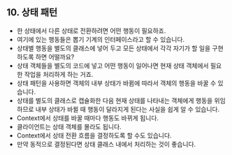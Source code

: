 ## 10. 상태 패턴
- 한 상태에서 다른 상태로 전환하려면 어떤 행동이 필요하죠.
- 여기에 있는 행동들은 뽑기 기계의 인터페이스라고 할 수 있습니다.
- 상태별 행동을 별도의 클래스에 넣어 두고 모든 상태에서 각각 자기가 할 일을 구현하도록 하면 어떨까요?
- 상태 객체들을 별도의 코드에 넣고 어떤 행동이 일어나면 현재 상태 객체에서 필요한 작업을 처리하게 하는 거죠.
- 상태 패턴을 사용하면 객체의 내부 상태가 바뀜에 따라서 객체의 행동을 바꿀 수 있습니다.
- 상태를 별도의 클래스로 캡슐화한 다음 현재 상태를 나타내는 객체에게 행동을 위임하므로 내부 상태가 바뀔 때 행동이 달라지게 된다는 사실을 쉽게 알 수 있습니다.
- Context에서 상태를 바꿀 때마다 행동도 바뀌게 됩니다.
- 클라이언트는 상태 객체를 몰라도 됩니다.
- Context에서 상태 전환 흐름을 결정하도록 할 수도 있습니다.
- 만약 동적으로 결정된다면 상태 클래스 내에서 처리하는 것이 좋습니다.

